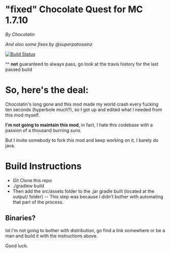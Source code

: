 # "fixed" Chocolate Quest for MC 1.7.10
*By Chocolatin*

*And also some fixes by @superpatosainz*

[![Build Status](https://travis-ci.org/superpatosainz/chocolateQuest.svg)](https://travis-ci.org/superpatosainz/chocolateQuest)

^^
**not** guaranteed to always pass, go look at the travis history for the last passed build

So, here's the deal:
=======

Chocolatin's long gone and this mod made my world crash every fucking ten seconds (hyperbole much?), so I got up and edited what I needed from this mod myself.

**I'm not going to maintain this mod**, in fact, I hate this codebase with a passion of a thousand burning suns.

But I invite somebody to fork this mod and keep working on it, I barely do java.

Build Instructions
=======

 * Git Clone this repo
 * ./gradlew build
 * Then add the src/assets folder to the .jar gradle built (located at the output/ folder) -- This step was because I didn't bother with automating that part of the process.

## Binaries?

lol I'm not going to bother with distribution, go find a link somewhere or be a man and build it with the instructions above.

Good luck.
